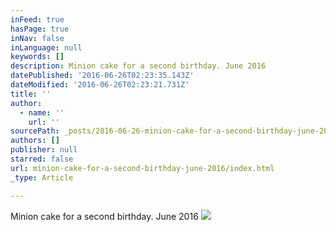 ```yaml
---
inFeed: true
hasPage: true
inNav: false
inLanguage: null
keywords: []
description: Minion cake for a second birthday. June 2016
datePublished: '2016-06-26T02:23:35.143Z'
dateModified: '2016-06-26T02:23:21.731Z'
title: ''
author:
  - name: ''
    url: ''
sourcePath: _posts/2016-06-26-minion-cake-for-a-second-birthday-june-2016.md
authors: []
publisher: null
starred: false
url: minion-cake-for-a-second-birthday-june-2016/index.html
_type: Article

---
```

Minion cake for a second birthday. June 2016
![](https://the-grid-user-content.s3-us-west-2.amazonaws.com/20768688-02a8-41e7-9b00-80ef225b47bf.jpg)